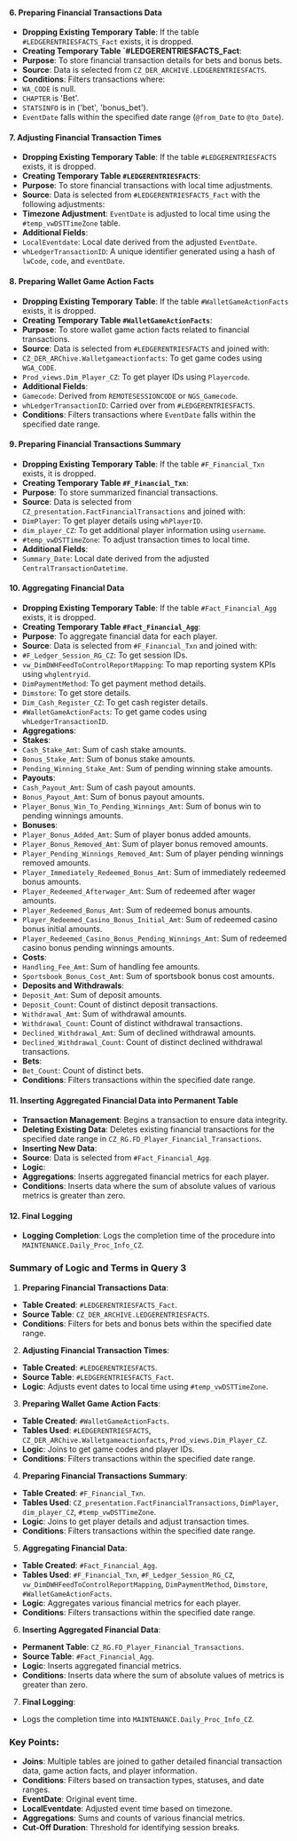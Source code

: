 
#### 6. Preparing Financial Transactions Data
 - **Dropping Existing Temporary Table**: If the table `#LEDGERENTRIESFACTS_Fact` exists, it is dropped.
 - **Creating Temporary Table `#LEDGERENTRIESFACTS_Fact**:
 - **Purpose**: To store financial transaction details for bets and bonus bets.
 - **Source**: Data is selected from `CZ_DER_ARCHIVE.LEDGERENTRIESFACTS`.
 - **Conditions**: Filters transactions where:
 - `WA_CODE` is null.
 - `CHAPTER` is 'Bet'.
 - `STATSINFO` is in ('bet', 'bonus_bet').
 - `EventDate` falls within the specified date range (`@from_Date` to `@to_Date`).

#### 7. Adjusting Financial Transaction Times
 - **Dropping Existing Temporary Table**: If the table `#LEDGERENTRIESFACTS` exists, it is dropped.
 - **Creating Temporary Table `#LEDGERENTRIESFACTS`**:
 - **Purpose**: To store financial transactions with local time adjustments.
 - **Source**: Data is selected from `#LEDGERENTRIESFACTS_Fact` with the following adjustments:
 - **Timezone Adjustment**: `EventDate` is adjusted to local time using the `#temp_vwDSTTimeZone` table.
 - **Additional Fields**: 
 - `LocalEventdate`: Local date derived from the adjusted `EventDate`.
 - `whLedgerTransactionID`: A unique identifier generated using a hash of `lwCode`, `code`, and `eventDate`.

#### 8. Preparing Wallet Game Action Facts
 - **Dropping Existing Temporary Table**: If the table `#WalletGameActionFacts` exists, it is dropped.
 - **Creating Temporary Table `#WalletGameActionFacts`**:
 - **Purpose**: To store wallet game action facts related to financial transactions.
 - **Source**: Data is selected from `#LEDGERENTRIESFACTS` and joined with:
 - `CZ_DER_ARChive.Walletgameactionfacts`: To get game codes using `WGA_CODE`.
 - `Prod_views.Dim_Player_CZ`: To get player IDs using `Playercode`.
 - **Additional Fields**:
 - `Gamecode`: Derived from `REMOTESESSIONCODE` or `NGS_Gamecode`.
 - `whLedgerTransactionID`: Carried over from `#LEDGERENTRIESFACTS`.
 - **Conditions**: Filters transactions where `EventDate` falls within the specified date range.

#### 9. Preparing Financial Transactions Summary
 - **Dropping Existing Temporary Table**: If the table `#F_Financial_Txn` exists, it is dropped.
 - **Creating Temporary Table `#F_Financial_Txn`**:
 - **Purpose**: To store summarized financial transactions.
 - **Source**: Data is selected from `CZ_presentation.FactFinancialTransactions` and joined with:
 - `DimPlayer`: To get player details using `whPlayerID`.
 - `dim_player_CZ`: To get additional player information using `username`.
 - `#temp_vwDSTTimeZone`: To adjust transaction times to local time.
 - **Additional Fields**:
 - `Summary_Date`: Local date derived from the adjusted `CentralTransactionDatetime`.

#### 10. Aggregating Financial Data
 - **Dropping Existing Temporary Table**: If the table `#Fact_Financial_Agg` exists, it is dropped.
 - **Creating Temporary Table `#Fact_Financial_Agg`**:
 - **Purpose**: To aggregate financial data for each player.
 - **Source**: Data is selected from `#F_Financial_Txn` and joined with:
 - `#F_Ledger_Session_RG_CZ`: To get session IDs.
 - `vw_DimDWHFeedToControlReportMapping`: To map reporting system KPIs using `whglentryid`.
 - `DimPaymentMethod`: To get payment method details.
 - `Dimstore`: To get store details.
 - `Dim_Cash_Register_CZ`: To get cash register details.
 - `#WalletGameActionFacts`: To get game codes using `whLedgerTransactionID`.
 - **Aggregations**:
 - **Stakes**:
 - `Cash_Stake_Amt`: Sum of cash stake amounts.
 - `Bonus_Stake_Amt`: Sum of bonus stake amounts.
 - `Pending_Winning_Stake_Amt`: Sum of pending winning stake amounts.
 - **Payouts**:
 - `Cash_Payout_Amt`: Sum of cash payout amounts.
 - `Bonus_Payout_Amt`: Sum of bonus payout amounts.
 - `Player_Bonus_Win_To_Pending_Winnings_Amt`: Sum of bonus win to pending winnings amounts.
 - **Bonuses**:
 - `Player_Bonus_Added_Amt`: Sum of player bonus added amounts.
 - `Player_Bonus_Removed_Amt`: Sum of player bonus removed amounts.
 - `Player_Pending_Winnings_Removed_Amt`: Sum of player pending winnings removed amounts.
 - `Player_Immediately_Redeemed_Bonus_Amt`: Sum of immediately redeemed bonus amounts.
 - `Player_Redeemed_Afterwager_Amt`: Sum of redeemed after wager amounts.
 - `Player_Redeemed_Bonus_Amt`: Sum of redeemed bonus amounts.
 - `Player_Redeemed_Casino_Bonus_Initial_Amt`: Sum of redeemed casino bonus initial amounts.
 - `Player_Redeemed_Casino_Bonus_Pending_Winnings_Amt`: Sum of redeemed casino bonus pending winnings amounts.
 - **Costs**:
 - `Handling_Fee_Amt`: Sum of handling fee amounts.
 - `Sportsbook_Bonus_Cost_Amt`: Sum of sportsbook bonus cost amounts.
 - **Deposits and Withdrawals**:
 - `Deposit_Amt`: Sum of deposit amounts.
 - `Deposit_Count`: Count of distinct deposit transactions.
 - `Withdrawal_Amt`: Sum of withdrawal amounts.
 - `Withdrawal_Count`: Count of distinct withdrawal transactions.
 - `Declined_Withdrawal_Amt`: Sum of declined withdrawal amounts.
 - `Declined_Withdrawal_Count`: Count of distinct declined withdrawal transactions.
 - **Bets**:
 - `Bet_Count`: Count of distinct bets.
 - **Conditions**: Filters transactions within the specified date range.

#### 11. Inserting Aggregated Financial Data into Permanent Table
 - **Transaction Management**: Begins a transaction to ensure data integrity.
 - **Deleting Existing Data**: Deletes existing financial transactions for the specified date range in `CZ_RG.FD_Player_Financial_Transactions`.
 - **Inserting New Data**:
 - **Source**: Data is selected from `#Fact_Financial_Agg`.
 - **Logic**:
 - **Aggregations**: Inserts aggregated financial metrics for each player.
 - **Conditions**: Inserts data where the sum of absolute values of various metrics is greater than zero.

#### 12. Final Logging
 - **Logging Completion**: Logs the completion time of the procedure into `MAINTENANCE.Daily_Proc_Info_CZ`.

### Summary of Logic and Terms in Query 3

1. **Preparing Financial Transactions Data**:
 - **Table Created**: `#LEDGERENTRIESFACTS_Fact`.
 - **Source Table**: `CZ_DER_ARCHIVE.LEDGERENTRIESFACTS`.
 - **Conditions**: Filters for bets and bonus bets within the specified date range.

2. **Adjusting Financial Transaction Times**:
 - **Table Created**: `#LEDGERENTRIESFACTS`.
 - **Source Table**: `#LEDGERENTRIESFACTS_Fact`.
 - **Logic**: Adjusts event dates to local time using `#temp_vwDSTTimeZone`.

3. **Preparing Wallet Game Action Facts**:
 - **Table Created**: `#WalletGameActionFacts`.
 - **Tables Used**: `#LEDGERENTRIESFACTS`, `CZ_DER_ARChive.Walletgameactionfacts`, `Prod_views.Dim_Player_CZ`.
 - **Logic**: Joins to get game codes and player IDs.
 - **Conditions**: Filters transactions within the specified date range.

4. **Preparing Financial Transactions Summary**:
 - **Table Created**: `#F_Financial_Txn`.
 - **Tables Used**: `CZ_presentation.FactFinancialTransactions`, `DimPlayer`, `dim_player_CZ`, `#temp_vwDSTTimeZone`.
 - **Logic**: Joins to get player details and adjust transaction times.
 - **Conditions**: Filters transactions within the specified date range.

5. **Aggregating Financial Data**:
 - **Table Created**: `#Fact_Financial_Agg`.
 - **Tables Used**: `#F_Financial_Txn`, `#F_Ledger_Session_RG_CZ`, `vw_DimDWHFeedToControlReportMapping`, `DimPaymentMethod`, `Dimstore`, `#WalletGameActionFacts`.
 - **Logic**: Aggregates various financial metrics for each player.
 - **Conditions**: Filters transactions within the specified date range.

6. **Inserting Aggregated Financial Data**:
 - **Permanent Table**: `CZ_RG.FD_Player_Financial_Transactions`.
 - **Source Table**: `#Fact_Financial_Agg`.
 - **Logic**: Inserts aggregated financial metrics.
 - **Conditions**: Inserts data where the sum of absolute values of metrics is greater than zero.

7. **Final Logging**:
 - Logs the completion time into `MAINTENANCE.Daily_Proc_Info_CZ`.

### Key Points:
 - **Joins**: Multiple tables are joined to gather detailed financial transaction data, game action facts, and player information.
 - **Conditions**: Filters based on transaction types, statuses, and date ranges.
 - **EventDate**: Original event time.
 - **LocalEventdate**: Adjusted event time based on timezone.
 - **Aggregations**: Sums and counts of various financial metrics.
 - **Cut-Off Duration**: Threshold for identifying session breaks.
